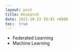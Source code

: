 ```yaml
---
layout: post
title: Research
date: 2021-10-23 19:43 +0800
toc:  true
---
```

+ Federated Learning
+ Machine Learning
